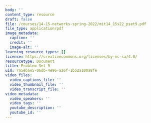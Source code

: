 ```yaml
---
body: ''
content_type: resource
draft: false
file: /courses/14-15-networks-spring-2022/mit14_15s22_pset9.pdf
file_type: application/pdf
image_metadata:
  caption: ''
  credit: ''
  image-alt: ''
learning_resource_types: []
license: https://creativecommons.org/licenses/by-nc-sa/4.0/
resourcetype: Document
title: Problem Set 9
uid: 7a5ebae5-06db-4e96-a26f-1b52a108a8fe
video_files:
  video_captions_file: ''
  video_thumbnail_file: ''
  video_transcript_file: ''
video_metadata:
  video_speakers: ''
  video_tags: ''
  youtube_description: ''
  youtube_id: ''
---
```

